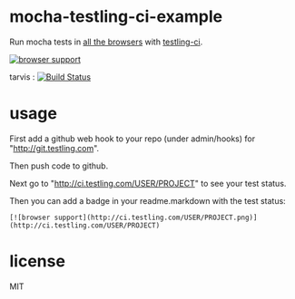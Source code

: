 # mocha-testling-ci-example

Run mocha tests in [all the browsers](http://browserling.com/browsers.json)
with [testling-ci](http://ci.testling.com).

[![browser support](http://ci.testling.com/katoy/mocha-testling-ci-example.png)](http://ci.testling.com/katoy/mocha-testling-ci-example)

tarvis : [![Build Status](https://secure.travis-ci.org/katoy/mocha-testling-ci-example)](http://travis-ci.org/katoy/mocha-testling-ci-example)  

# usage

First add a github web hook to your repo (under admin/hooks) for
"http://git.testling.com".

Then push code to github.

Next go to "http://ci.testling.com/USER/PROJECT" to see your test status.

Then you can add a badge in your readme.markdown with the test status:

```
[![browser support](http://ci.testling.com/USER/PROJECT.png)](http://ci.testling.com/USER/PROJECT)
```

# license

MIT
